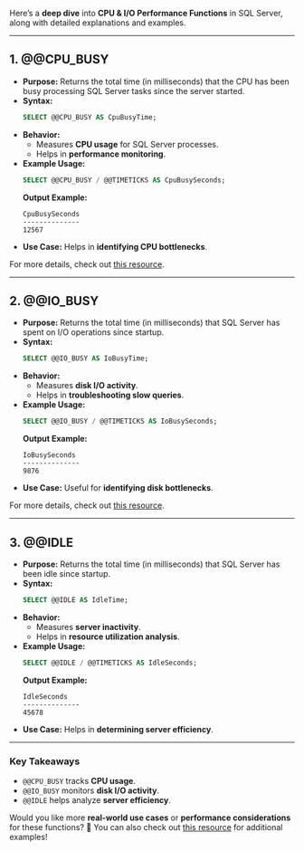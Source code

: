 Here’s a **deep dive** into **CPU & I/O Performance Functions** in SQL Server, along with detailed explanations and examples.

---

## **1. @@CPU_BUSY**
- **Purpose:** Returns the total time (in milliseconds) that the CPU has been busy processing SQL Server tasks since the server started.
- **Syntax:**
  ```sql
  SELECT @@CPU_BUSY AS CpuBusyTime;
  ```
- **Behavior:**
  - Measures **CPU usage** for SQL Server processes.
  - Helps in **performance monitoring**.
- **Example Usage:**
  ```sql
  SELECT @@CPU_BUSY / @@TIMETICKS AS CpuBusySeconds;
  ```
  **Output Example:**  
  ```
  CpuBusySeconds
  --------------
  12567
  ```
- **Use Case:** Helps in **identifying CPU bottlenecks**.

For more details, check out [this resource](https://learn.microsoft.com/en-us/sql/relational-databases/performance/performance-monitoring-and-tuning-tools?view=sql-server-ver16).

---

## **2. @@IO_BUSY**
- **Purpose:** Returns the total time (in milliseconds) that SQL Server has spent on I/O operations since startup.
- **Syntax:**
  ```sql
  SELECT @@IO_BUSY AS IoBusyTime;
  ```
- **Behavior:**
  - Measures **disk I/O activity**.
  - Helps in **troubleshooting slow queries**.
- **Example Usage:**
  ```sql
  SELECT @@IO_BUSY / @@TIMETICKS AS IoBusySeconds;
  ```
  **Output Example:**  
  ```
  IoBusySeconds
  --------------
  9876
  ```
- **Use Case:** Useful for **identifying disk bottlenecks**.

For more details, check out [this resource](https://www.mssqltips.com/sqlservertip/2329/how-to-identify-io-bottlenecks-in-ms-sql-server/).

---

## **3. @@IDLE**
- **Purpose:** Returns the total time (in milliseconds) that SQL Server has been idle since startup.
- **Syntax:**
  ```sql
  SELECT @@IDLE AS IdleTime;
  ```
- **Behavior:**
  - Measures **server inactivity**.
  - Helps in **resource utilization analysis**.
- **Example Usage:**
  ```sql
  SELECT @@IDLE / @@TIMETICKS AS IdleSeconds;
  ```
  **Output Example:**  
  ```
  IdleSeconds
  --------------
  45678
  ```
- **Use Case:** Helps in **determining server efficiency**.

---

### **Key Takeaways**
- `@@CPU_BUSY` tracks **CPU usage**.
- `@@IO_BUSY` monitors **disk I/O activity**.
- `@@IDLE` helps analyze **server efficiency**.

Would you like more **real-world use cases** or **performance considerations** for these functions? 🚀 You can also check out [this resource](https://blog.sqlauthority.com/2014/07/29/sql-server-ssms-top-queries-by-cpu-and-io/) for additional examples!
